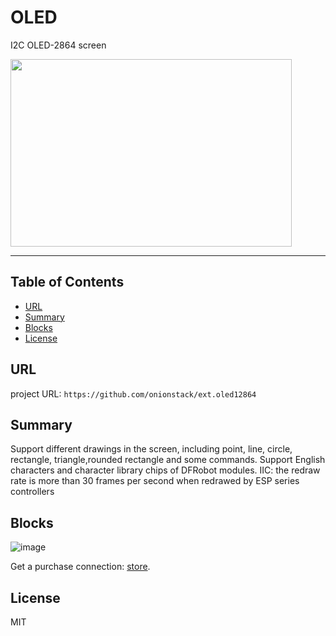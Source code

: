 # OLED

I2C OLED-2864 screen

<img src="https://github.com/onionstack/ext.oled12864/blob/master/arduinoC/_images/featured.png" width="450" height="300" align=center>

---------------------------------------------------------

## Table of Contents

* [URL](#url)
* [Summary](#summary)
* [Blocks](#blocks)
* [License](#license)

## URL
project URL: ```https://github.com/onionstack/ext.oled12864```

## Summary
Support different drawings in the screen, including point, line, circle, rectangle, triangle,rounded rectangle and some commands.
Support English characters and character library chips of DFRobot modules.
IIC: the redraw rate is more than 30 frames per second when redrawed by ESP series controllers

## Blocks

![image](https://github.com/onionstack/ext.oled12864/blob/master/arduinoC/_images/blocks.png)


Get a purchase connection: [store](https://www.dfrobot.com.cn/index.php).

## License

MIT
